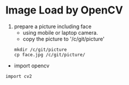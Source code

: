 # Image Load by OpenCV

1. prepare a picture including face
    * using mobile or laptop camera.
    * copy the picture to '/c/git/picture'
    ~~~
    mkdir /c/git/picture
    cp face.jpg /c/git/picture/
    ~~~
* import opencv
~~~
import cv2
~~~
